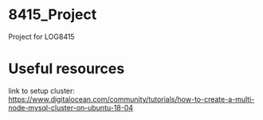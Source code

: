 # 8415_Project
Project for LOG8415

# Useful resources
link to setup cluster: https://www.digitalocean.com/community/tutorials/how-to-create-a-multi-node-mysql-cluster-on-ubuntu-18-04
